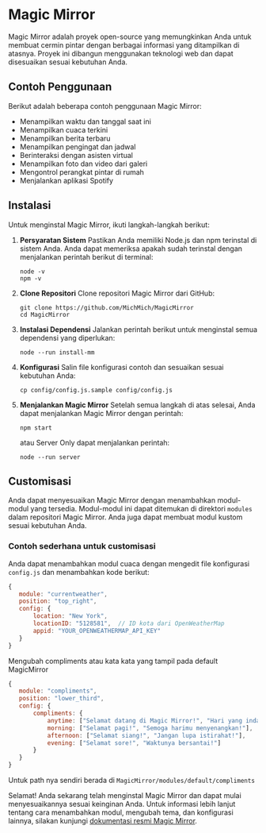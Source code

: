 # Magic Mirror
Magic Mirror adalah proyek open-source yang memungkinkan Anda untuk membuat cermin pintar dengan berbagai informasi yang ditampilkan di atasnya. Proyek ini dibangun menggunakan teknologi web dan dapat disesuaikan sesuai kebutuhan Anda.

## Contoh Penggunaan
Berikut adalah beberapa contoh penggunaan Magic Mirror:
- Menampilkan waktu dan tanggal saat ini
- Menampilkan cuaca terkini
- Menampilkan berita terbaru
- Menampilkan pengingat dan jadwal
- Berinteraksi dengan asisten virtual
- Menampilkan foto dan video dari galeri
- Mengontrol perangkat pintar di rumah
- Menjalankan aplikasi Spotify


## Instalasi
Untuk menginstal Magic Mirror, ikuti langkah-langkah berikut:

1. **Persyaratan Sistem**
   Pastikan Anda memiliki Node.js dan npm terinstal di sistem Anda. Anda dapat memeriksa apakah sudah terinstal dengan menjalankan perintah berikut di terminal:
   ```
   node -v
   npm -v
   ```

2. **Clone Repositori**
   Clone repositori Magic Mirror dari GitHub:
   ```
   git clone https://github.com/MichMich/MagicMirror
   cd MagicMirror
   ```

3. **Instalasi Dependensi**
   Jalankan perintah berikut untuk menginstal semua dependensi yang diperlukan:
   ```
   node --run install-mm
   ```

4. **Konfigurasi**
   Salin file konfigurasi contoh dan sesuaikan sesuai kebutuhan Anda:
   ```
   cp config/config.js.sample config/config.js
   ```

5. **Menjalankan Magic Mirror**
   Setelah semua langkah di atas selesai, Anda dapat menjalankan Magic Mirror dengan perintah:
   ```
   npm start
   ```
   atau Server Only dapat menjalankan perintah:
   ```
   node --run server
   ```

## Customisasi
Anda dapat menyesuaikan Magic Mirror dengan menambahkan modul-modul yang tersedia. Modul-modul ini dapat ditemukan di direktori `modules` dalam repositori Magic Mirror. Anda juga dapat membuat modul kustom sesuai kebutuhan Anda.

### Contoh sederhana untuk customisasi

Anda dapat menambahkan modul cuaca dengan mengedit file konfigurasi `config.js` dan menambahkan kode berikut:
```javascript
{
   module: "currentweather",
   position: "top_right",
   config: {
       location: "New York",
       locationID: "5128581",  // ID kota dari OpenWeatherMap
       appid: "YOUR_OPENWEATHERMAP_API_KEY"
   }
}
```
Mengubah compliments atau kata kata yang tampil pada default MagicMirror 
````javascript
{
   module: "compliments",
   position: "lower_third",
   config: {
       compliments: {
           anytime: ["Selamat datang di Magic Mirror!", "Hari yang indah!"],
           morning: ["Selamat pagi!", "Semoga harimu menyenangkan!"],
           afternoon: ["Selamat siang!", "Jangan lupa istirahat!"],
           evening: ["Selamat sore!", "Waktunya bersantai!"]
       }
   }
}
````
Untuk path nya sendiri berada di `MagicMirror/modules/default/compliments`

Selamat! Anda sekarang telah menginstal Magic Mirror dan dapat mulai menyesuaikannya sesuai keinginan Anda. Untuk informasi lebih lanjut tentang cara menambahkan modul, mengubah tema, dan konfigurasi lainnya, silakan kunjungi [dokumentasi resmi Magic Mirror](https://magicmirror.builders/docs/).
